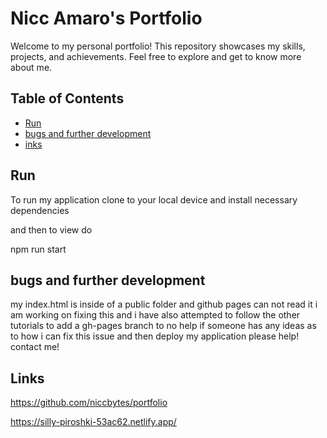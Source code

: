 # Nicc Amaro's Portfolio

Welcome to my personal portfolio! This repository showcases my skills, projects, and achievements. Feel free to explore and get to know more about me.

## Table of Contents

- [Run](#Run)
- [bugs and further development](#bugsandfurtherdevelopment)
- [inks](#inks)

## Run

To run my application clone to your local device and install necessary dependencies

and then to view do 

npm run start

## bugs and further development

my index.html is inside of a public folder and github pages can not read it i am working on fixing this and i have also attempted to follow the other tutorials to add a gh-pages branch to no help if someone has any ideas as to how i can fix this issue and then deploy my application please help! contact me!

## Links

https://github.com/niccbytes/portfolio

https://silly-piroshki-53ac62.netlify.app/